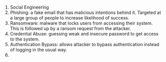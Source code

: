 1. Social Engineering
2. Phishing: a fake email that has malicious intentions behind it. Targeted at a large group of people to increase likelihood of success.
3. Ransomware: malware that locks users from accessing their system. This is followed up by a ransom request from the attacker.
4. Credential Abuse: guessing weak and insecure password to get access to the system.
5. Authentication Bypass: allows attacker to bypass authentication instead of logging in the usual way.
6. 
